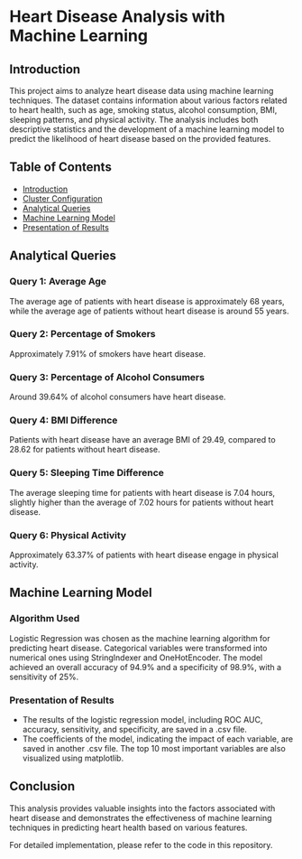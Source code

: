 # Heart Disease Analysis with Machine Learning

## Introduction
This project aims to analyze heart disease data using machine learning techniques. The dataset contains information about various factors related to heart health, such as age, smoking status, alcohol consumption, BMI, sleeping patterns, and physical activity. The analysis includes both descriptive statistics and the development of a machine learning model to predict the likelihood of heart disease based on the provided features.

## Table of Contents
- [Introduction](#introduction)
- [Cluster Configuration](#cluster-configuration)
- [Analytical Queries](#analytical-queries)
- [Machine Learning Model](#machine-learning-model)
- [Presentation of Results](#presentation-of-results)


## Analytical Queries
### Query 1: Average Age
The average age of patients with heart disease is approximately 68 years, while the average age of patients without heart disease is around 55 years.

### Query 2: Percentage of Smokers
Approximately 7.91% of smokers have heart disease.

### Query 3: Percentage of Alcohol Consumers
Around 39.64% of alcohol consumers have heart disease.

### Query 4: BMI Difference
Patients with heart disease have an average BMI of 29.49, compared to 28.62 for patients without heart disease.

### Query 5: Sleeping Time Difference
The average sleeping time for patients with heart disease is 7.04 hours, slightly higher than the average of 7.02 hours for patients without heart disease.

### Query 6: Physical Activity
Approximately 63.37% of patients with heart disease engage in physical activity.

## Machine Learning Model
### Algorithm Used
Logistic Regression was chosen as the machine learning algorithm for predicting heart disease. Categorical variables were transformed into numerical ones using StringIndexer and OneHotEncoder. The model achieved an overall accuracy of 94.9% and a specificity of 98.9%, with a sensitivity of 25%.

### Presentation of Results
- The results of the logistic regression model, including ROC AUC, accuracy, sensitivity, and specificity, are saved in a .csv file.
- The coefficients of the model, indicating the impact of each variable, are saved in another .csv file. The top 10 most important variables are also visualized using matplotlib.

## Conclusion
This analysis provides valuable insights into the factors associated with heart disease and demonstrates the effectiveness of machine learning techniques in predicting heart health based on various features.

For detailed implementation, please refer to the code in this repository.
